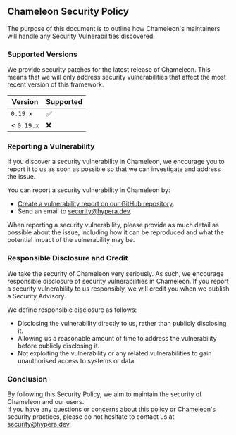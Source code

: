 ## Chameleon Security Policy

The purpose of this document is to outline how Chameleon's maintainers will handle any Security
Vulnerabilities discovered.

### Supported Versions

We provide security patches for the latest release of Chameleon. This means that we will only
address security vulnerabilities that affect the most recent version of this framework.

| Version    | Supported          |
|------------|--------------------|
| `0.19.x`   | :white_check_mark: |
| < `0.19.x` | :x:                |

### Reporting a Vulnerability

If you discover a security vulnerability in Chameleon, we encourage you to report it to us as soon
as possible so that we can investigate and address the issue.

You can report a security vulnerability in Chameleon by:
- [Create a vulnerability report on our GitHub repository](https://github.com/ChameleonFramework/Chameleon/security/advisories/new).
- Send an email to [security@hypera.dev](mailto:security@hypera.dev).

When reporting a security vulnerability, please provide as much detail as possible about the issue,
including how it can be reproduced and what the potential impact of the vulnerability may be.

### Responsible Disclosure and Credit

We take the security of Chameleon very seriously. As such, we encourage responsible disclosure of
security vulnerabilities in Chameleon. If you report a security vulnerability to us responsibly, we
will credit you when we publish a Security Advisory.

We define responsible disclosure as follows:
 - Disclosing the vulnerability directly to us, rather than publicly disclosing it.
 - Allowing us a reasonable amount of time to address the vulnerability before publicly disclosing 
   it.
 - Not exploiting the vulnerability or any related vulnerabilities to gain unauthorised access to 
   systems or data.

### Conclusion

By following this Security Policy, we aim to maintain the security of Chameleon and our users.  
If you have any questions or concerns about this policy or Chameleon's security practices, please do
not hesitate to contact us at [security@hypera.dev](mailto:security@hypera.dev).